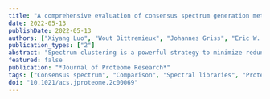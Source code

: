 ```yaml
---
title: "A comprehensive evaluation of consensus spectrum generation methods in proteomics"
date: 2022-05-13
publishDate: 2022-05-13
authors: ["Xiyang Luo", "Wout Bittremieux", "Johannes Griss", "Eric W. Deutsch", "Timo Sachsenberg", "Lev I. Levitsky", "Mark V. Ivanov", "Julia A. Bubis", "Ralf Gabriels", "Henry Webel", "Aniel Sanchez", "Mingze Bai", "Lukas Käll*", "and Yasset Perez-Riverol*"]
publication_types: ["2"]
abstract: "Spectrum clustering is a powerful strategy to minimize redundant mass spectra by grouping them based on similarity, with the aim of forming groups of mass spectra from the same repeatedly measured analytes. Each such group of near-identical spectra can be represented by its so-called consensus spectrum for downstream processing. Although several algorithms for spectrum clustering have been adequately benchmarked and tested, the influence of the consensus spectrum generation step is rarely evaluated. Here, we present an implementation and benchmark of common consensus spectrum algorithms, including spectrum averaging, spectrum binning, the most similar spectrum, and the best-identified spectrum. We have analyzed diverse public data sets using two different clustering algorithms (spectra-cluster and MaRaCluster) to evaluate how the consensus spectrum generation procedure influences downstream peptide identification. The BEST and BIN methods were found the most reliable methods for consensus spectrum generation, including for data sets with post-translational modifications (PTM) such as phosphorylation. All source code and data of the present study are freely available on GitHub at https://github.com/statisticalbiotechnology/representative-spectra-benchmark."
featured: false
publication: "*Journal of Proteome Research*"
tags: ["Consensus spectrum", "Comparison", "Spectral libraries", "Proteomics", "Mass spectrometry", "Benchmark"]
doi: "10.1021/acs.jproteome.2c00069"
---
```

